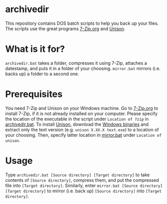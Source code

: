 # archivedir
This repository contains DOS batch scripts to help you back up your files. The scripts use the great programs [7-Zip.org](https://www.7-zip.org/) and [Unison](https://www.cis.upenn.edu/~bcpierce/unison/).

# What is it for?
`archivedir.bat` takes a folder, compresses it using 7-Zip, attaches a datestamp, and puts it in a folder of your choosing. `mirror.bat` mirrors (i.e. backs up) a folder to a second one.

# Prerequisites
You need 7-Zip and Unison on your Windows machine. Go to [7-Zip.org](https://www.7-zip.org/) to install 7-Zip, if it is not already installed on your computer. Please specify the location of the executable in the script under `Location of 7zip` in [archivedir.bat](archivedir.bat). To install [Unison](https://www.cis.upenn.edu/~bcpierce/unison/), download the [Windows binaries](https://www.irif.fr/~vouillon/unison/) and extract only the text version (e.g. `unison X.XX.X text.exe`) to a location of your choosing. Then, specify latter location in [mirror.bat](mirror.bat) under `Location of unison`.

# Usage
Type `archivedir.bat [Source directory] [Target directory]` to take contents of `[Source directory]`, compress them, and put the compressed file into `[Target directory]`. Similarly, enter `mirror.bat [Source directory] [Target directory]` to mirror (i.e. back up) `[Source directory]` into `[Target directory]`.
